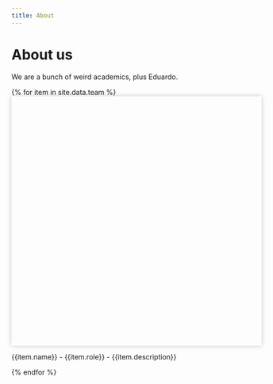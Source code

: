 ```yaml
---
title: About
---
```


<head>
  <style>
    .team-grid {
      grid-column-gap: 20px;
      grid-template-columns: repeat(3, 1fr);
    }

    @media (max-width: 700px) {
      .team-grid { grid-template-columns: repeat(2, 1fr); }
    }

    @media (max-width: 400px) {
      .team-grid { grid-template-columns: repeat(1, 1fr); }
    }

    /*
    @media (min-width: 600px) {
      .team-grid { grid-template-columns: repeat(2, 1fr); }
    }
    */

		.member .mug {
      /*
      width: 100%;
      height: 300px;
      */
      padding-top: 100%;
      box-shadow: 0 0 10px 0 rgb(0 0 0 / 20%);
      background-size: cover;
      background-position: center;
    }
  </style>
</head>

# About us

We are a bunch of weird academics, plus Eduardo.

<div class="collection-grid team-grid">
  {% for item in site.data.team %}
  <div class="member">
  <!--
    <img src="{{item.image | prepend: '/assets/images/team/' | relative_url }}" style="background-image: ">
  -->
    <div class="mug" style="background-image: url('{{item.image | prepend: '/assets/images/team/' | relative_url }}')"></div>
    <p>{{item.name}} - {{item.role}} - {{item.description}}</p>
  </div>
  {% endfor %}
</div>

